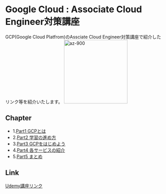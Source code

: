 # Google Cloud : Associate Cloud Engineer対策講座

GCP(Google Cloud Platfrom)のAssciate Cloud Engineer対策講座で紹介したリンク等を紹介いたします。
<img src="https://user-images.githubusercontent.com/73625072/187618050-fb1ef9cb-95fa-4708-b906-01711f05aa6c.JPG" alt="az-900" title="az-900"  height="200">

## Chapter
- 1.[Part1 GCPとは](https://github.com/maruchintech/udemy-gcp-ace/blob/af2f3edf5effbc4dd7521d8e4d79d3152b10f5fa/Part1%20GCP%E3%81%A8%E3%81%AF.md)
- 2.[Part2 学習の進め方](https://github.com/maruchintech/udemy-gcp-ace/blob/af2f3edf5effbc4dd7521d8e4d79d3152b10f5fa/Part2%20%E5%AD%A6%E7%BF%92%E3%81%AE%E9%80%B2%E3%82%81%E6%96%B9.md)
- 3.[Part3 GCPをはじめよう](https://github.com/maruchintech/udemy-gcp-ace/blob/af2f3edf5effbc4dd7521d8e4d79d3152b10f5fa/Part3%20GCP%E3%82%92%E3%81%AF%E3%81%98%E3%82%81%E3%82%88%E3%81%86.md)
- 4.[Part4 各サービスの紹介](https://github.com/maruchintech/udemy-gcp-ace/blob/af2f3edf5effbc4dd7521d8e4d79d3152b10f5fa/Part4%20%E5%90%84%E3%82%B5%E3%83%BC%E3%83%93%E3%82%B9%E3%81%AE%E7%B4%B9%E4%BB%8B.md)
- 5.[Part5 まとめ](https://github.com/maruchintech/udemy-gcp-ace/blob/767109494021363e177abe2120de93977f0a0e73/Part5%20%E3%81%BE%E3%81%A8%E3%82%81.md)

## Link
[Udemy講座リンク](https://www.udemy.com/course/2022gcp-associate-cloud-engineer-google-cloud/?referralCode=26AD9FD65E32A13FA320)
